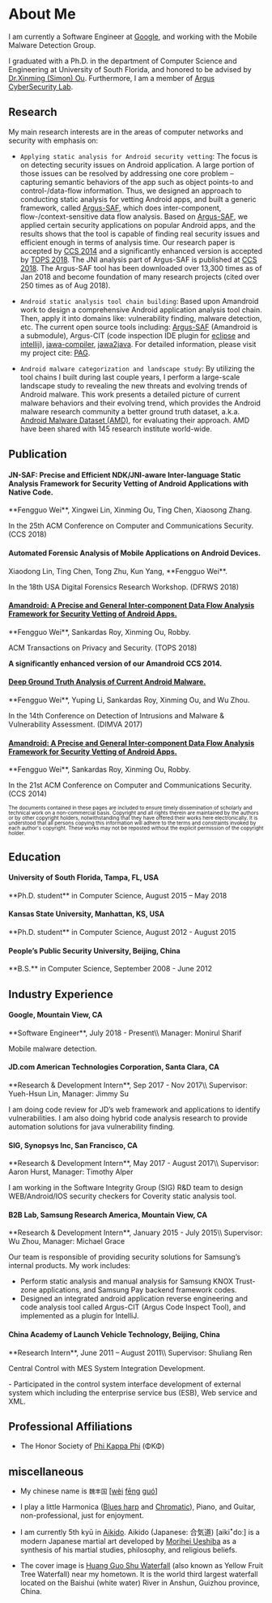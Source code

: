 <div class="container">
  <div class="row">
    <div class="col-lg-12 text-center">
      <div class="navy-line"></div>
      <h1><span>About Me</span></h1>
    </div>
  </div>
  <div id="primary" class="content-area full-width">
    <main id="main" class="site-main full-width" role="main">
        <div class="fl-builder-content fl-builder-content-4135 fl-builder-content-primary fl-builder-global-templates-locked" data-post-id="4135" markdown="1">

<div class="fl-row fl-row-full-width fl-row-bg-color fl-node-571945cc8ecfb about-section">
    <div class="wow animated fadeIn" markdown="1">

<p style="margin-bottom:5px" markdown="1">

I am currently a Software Engineer at [Google](https://www.google.com/), and working with the Mobile Malware Detection Group.

I graduated with a Ph.D. in the department of Computer Science and Engineering at University of South Florida,
and honored to be advised by [Dr.Xinming (Simon) Ou](http://www.cse.usf.edu/~xou/).
Furthermore, I am a member of [Argus CyberSecurity Lab](http://www.arguslab.org/). 

</p>

</div></div>

<div class="fl-row fl-row-full-width fl-row-bg-color fl-node-571945cc8ecfb about-section">
    <div class="wow animated fadeIn" markdown="1">

## Research
    
My main research interests are in the areas of computer networks and security with emphasis on:

<div class="row">
    <div class="col-lg-12" markdown="1">

- `Applying static analysis for Android security vetting`: The focus is on detecting security issues on Android application. 
A large portion of those issues can be resolved by addressing one core problem – capturing semantic behaviors of the app 
such as object points-to and control-/data-flow information. 
Thus, we designed an approach to conducting static analysis for vetting Android apps, 
and built a generic framework, called [Argus-SAF](http://pag.arguslab.org/argus-saf),
which does inter-component, flow-/context-sensitive data flow analysis.
Based on [Argus-SAF](http://pag.arguslab.org/argus-saf),
we applied certain security applications on popular Android apps, and the results shows that the tool 
is capable of finding real security issues and efficient enough in terms of analysis time. 
Our research paper is accepted by [CCS 2014](http://www.sigsac.org/ccs/CCS2014/) and a significantly enhanced version
is accepted by [TOPS 2018](https://tops.acm.org/).
The JNI analysis part of Argus-SAF is published at [CCS 2018](https://www.sigsac.org/ccs/CCS2018/).
The Argus-SAF tool has been downloaded over 13,300 times as of Jan 2018 and
become foundation of many research projects (cited over 250 times as of Aug
2018).

</div>
<div class="col-lg-12" markdown="1">

- `Android static analysis tool chain building`: Based upon Amandroid work to design a comprehensive Android application analysis tool chain.
Then, apply it into domains like: vulnerability finding, malware detection, etc.
The current open source tools including: [Argus-SAF](https://github.com/arguslab/Argus-SAF) (Amandroid is a submodule),
Argus-CIT (code inspection IDE plugin for [eclipse](https://github.com/fgwei/argus-cit) and 
[intellij](https://github.com/arguslab/argus-cit-intellij)), 
[jawa-compiler](https://github.com/arguslab/jawa-compiler), [jawa2java](https://github.com/arguslab/jawa2java).
For detailed information, please visit my project cite: [PAG](http://pag.arguslab.org/).
    
</div>
<div class="col-lg-12" markdown="1">
    
- `Android malware categorization and landscape study`: 
By utilizing the tool chains I built during last couple years, 
I perform a large-scale landscape study to revealing 
the new threats and evolving trends of Android malware. 
This work presents a detailed picture of current malware 
behaviors and their evolving trend, 
which provides the Android malware research community 
a better ground truth dataset, 
a.k.a. [Android Malware Dataset (AMD)](http://amd.arguslab.org/),
for evaluating their approach.
AMD have been shared with 145 research
institute world-wide.
    
</div></div>
</div></div>

<div class="fl-row fl-row-full-width fl-row-bg-color fl-node-571945cc8ecfb about-section">
    <div class="wow animated fadeIn" markdown="1">

## Publication

<div class="col-lg-12 bs-callout bs-callout-primary">
  <h4>JN-SAF: Precise and Efficient NDK/JNI-aware Inter-language Static Analysis Framework for Security Vetting of Android Applications with Native Code.</h4>
  <p markdown="1">**Fengguo Wei**, Xingwei Lin, Xinming Ou, Ting Chen, Xiaosong Zhang. 
  
  In the 25th ACM Conference on Computer and Communications Security. (CCS 2018)</p>
</div>

<div class="col-lg-12 bs-callout bs-callout-primary">
  <h4><a>Automated Forensic Analysis of Mobile Applications on Android Devices.</a></h4>
  <p markdown="1">Xiaodong Lin, Ting Chen, Tong Zhu, Kun Yang, **Fengguo Wei**. 
  
  In the 18th USA Digital Forensics Research Workshop. (DFRWS 2018)</p>
</div>

<div class="col-lg-12 bs-callout bs-callout-primary">
  <h4><a href="http://www.fengguow.com/resources/papers/AmandroidTOPS18.pdf">Amandroid: A Precise and General Inter-component Data Flow Analysis Framework for Security Vetting of Android Apps.</a></h4>
  <p markdown="1">**Fengguo Wei**, Sankardas Roy, Xinming Ou, Robby. 
  
  ACM Transactions on Privacy and Security. (TOPS 2018) 
  
  **A significantly enhanced version of our Amandroid CCS 2014.**</p>
</div>

<div class="col-lg-12 bs-callout bs-callout-primary">
  <h4><a href="http://www.fengguow.com/resources/papers/AMD-DIMVA17.pdf">Deep Ground Truth Analysis of Current Android Malware.</a></h4>
  <p markdown="1">**Fengguo Wei**, Yuping Li, Sankardas Roy, Xinming Ou, and Wu Zhou.
   
   In the 14th Conference on Detection of Intrusions and Malware & Vulnerability Assessment. (DIMVA 2017)</p>
</div>

<div class="col-lg-12 bs-callout bs-callout-primary">
  <h4><a href="http://www.fengguow.com/resources/papers/AmandroidCCS14.pdf">Amandroid: A Precise and General Inter-component Data Flow Analysis Framework for Security Vetting of Android Apps.</a></h4>
  <p markdown="1">**Fengguo Wei**, Sankardas Roy, Xinming Ou, Robby. 
  
  In the 21st ACM Conference on Computer and Communications Security. (CCS 2014)</p>
</div>


<p style="line-height:1">
<font size="-2">
The documents contained in these pages are included to ensure timely dissemination 
of scholarly and technical work on a non-commercial basis. 
Copyright and all rights therein are maintained by the authors or by other 
copyright holders, notwithstanding that they have offered their works here electronically. 
It is understood that all persons copying this information will adhere to the terms and constraints 
invoked by each author's copyright. These works may not be reposted without the explicit permission 
of the copyright holder.
</font></p>

</div></div>

<div class="fl-row fl-row-full-width fl-row-bg-color fl-node-571945cc8ecfb about-section">
    <div class="wow animated fadeIn" markdown="1">
    
## Education

<div class="col-lg-12 bs-callout bs-callout-warning">
  <h4>University of South Florida, Tampa, FL, USA</h4>
  <p markdown="1">**Ph.D. student** in Computer Science, August 2015 – May 2018</p>
</div>

<div class="col-lg-12 bs-callout bs-callout-warning">
  <h4>Kansas State University, Manhattan, KS, USA</h4>
  <p markdown="1">**Ph.D. student** in Computer Science, August 2012 - August 2015</p>
</div>

<div class="col-lg-12 bs-callout bs-callout-warning">
  <h4>People’s Public Security University, Beijing, China</h4>
  <p markdown="1">**B.S.** in Computer Science, September 2008 - June 2012</p>
</div>

</div></div>
<div class="fl-row fl-row-full-width fl-row-bg-color fl-node-571945cc8ecfb about-section">
    <div class="wow animated fadeIn" markdown="1">

## Industry Experience

<div class="col-lg-12 bs-callout bs-callout-default" markdown="1">
  <h4>Google, Mountain View, CA</h4>
  **Software Engineer**, July 2018 - Present\\
  Manager: Monirul Sharif
  
  Mobile malware detection.
  
</div>

<div class="col-lg-12 bs-callout bs-callout-default" markdown="1">
  <h4>JD.com American Technologies Corporation, Santa Clara, CA</h4>
  **Research & Development Intern**, Sep 2017 - Nov 2017\\
  Supervisor: Yueh-Hsun Lin, Manager: Jimmy Su
  
  I am doing code review for JD’s web framework and applications to identify vulnerabilities. I am also doing hybrid code analysis research to provide automation solutions for java vulnerability finding.
  
</div>

<div class="col-lg-12 bs-callout bs-callout-default" markdown="1">
  <h4>SIG, Synopsys Inc, San Francisco, CA</h4>
  **Research & Development Intern**, May 2017 - August 2017\\
  Supervisor: Aaron Hurst, Manager: Timothy Alper
  
  I am working in the Software Integrity Group (SIG) R&D team to design WEB/Android/IOS security checkers for Coverity static analysis tool.
  
</div>

<div class="col-lg-12 bs-callout bs-callout-default" markdown="1">
  <h4>B2B Lab, Samsung Research America, Mountain View, CA</h4>
  **Research & Development Intern**, January 2015 - July 2015\\
  Supervisor: Wu Zhou, Manager: Michael Grace
  
  Our team is responsible of providing security solutions for Samsung’s internal products. My work includes:
  
  - Perform static analysis and manual analysis for Samsung KNOX Trust-zone applications, and Samsung Pay backend framework codes.
  - Designed an integrated android application reverse engineering and code analysis tool called Argus-CIT (Argus Code Inspect Tool), and implemented as a plugin for IntelliJ.
  
</div>

<div class="col-lg-12 bs-callout bs-callout-default" markdown="1">
  <h4>China Academy of Launch Vehicle Technology, Beijing, China</h4>
  **Research Intern**, June 2011 – August 2011\\
  Supervisor: Shuliang Ren
  
  Central Control with MES System Integration Development.
  <div class="col-lg-12" markdown="1">
  - Participated in the control system interface development of external system which including the enterprise service bus (ESB), Web service and XML.
  </div>
</div>

</div></div>

<div class="fl-row fl-row-full-width fl-row-bg-color fl-node-571945cc8ecfb about-section">
    <div class="wow animated fadeIn" markdown="1">

## Professional Affiliations

- The Honor Society of [Phi Kappa Phi](http://www.phikappaphi.org/web/) (ΦΚΦ)

</div></div>

<div class="fl-row fl-row-full-width fl-row-bg-color fl-node-571945cc8ecfb about-section">
    <div class="wow animated fadeIn" markdown="1">

## miscellaneous

<div class="col-lg-12" markdown="1">

- My chinese name is `魏丰国` [<a class="pinyin tone4" href="/mp3/wei4.mp3" id="audiolink">wèi</a> <a class="pinyin tone1 " href="/mp3/feng1.mp3">fēng</a> <a class="pinyin tone2 " href="/mp3/guo2.mp3">guó</a>]

</div>

<div class="col-lg-12" markdown="1">

- I play a little Harmonica ([Blues harp](https://en.wikipedia.org/wiki/Richter-tuned_harmonica) and [Chromatic](https://en.wikipedia.org/wiki/Chromatic_harmonica)), Piano, and Guitar, non-professional, just for enjoyment.

</div>

<div class="col-lg-12" markdown="1">

- I am currently 5th kyū in [Aikido](https://en.wikipedia.org/wiki/Aikido). Aikido (Japanese: 合気道) [aikiꜜdoː] is a modern Japanese martial art developed by [Morihei Ueshiba](https://en.wikipedia.org/wiki/Morihei_Ueshiba) as a synthesis of his martial studies, philosophy, and religious beliefs.

</div>

<div class="col-lg-12" markdown="1">

- The cover image is [Huang Guo Shu Waterfall](https://en.wikipedia.org/wiki/Huangguoshu_Waterfall) (also known as Yellow Fruit Tree Waterfall) near my hometown.
It is the world third largest waterfall located on the Baishui (white water) River in Anshun, Guizhou province, China.

</div>

</div></div>

</div></main></div></div>
